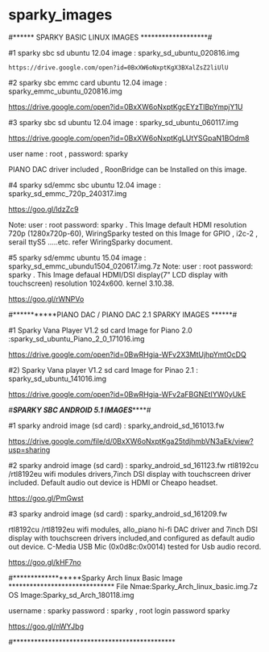 # sparky_images
#******  SPARKY BASIC LINUX IMAGES  *******************#

#1 sparky sbc sd ubuntu 12.04 image : sparky_sd_ubuntu_020816.img

	https://drive.google.com/open?id=0BxXW6oNxptKgX3BXalZsZ2liUlU

#2 sparky sbc emmc card ubuntu 12.04 image : sparky_emmc_ubuntu_020816.img

https://drive.google.com/open?id=0BxXW6oNxptKgcEYzTlBpYmpjY1U


#3 sparky sbc sd ubuntu 12.04 image : sparky_sd_ubuntu_060117.img

https://drive.google.com/open?id=0BxXW6oNxptKgLUtYSGpaN1BOdm8

user name : root  , password:  sparky

PIANO DAC driver included , RoonBridge can be Installed on this image.

#4 sparky sd/emmc sbc ubuntu 12.04 image : sparky_sd_emmc_720p_240317.img

https://goo.gl/ldzZc9

Note: user : root password: sparky . This Image default HDMI resolution 720p (1280x720p-60),
WiringSparky tested on this Image for GPIO , i2c-2 , serail ttyS5 .....etc.
refer WiringSparky document. 

#5 sparky sd/emmc ubuntu 15.04 image : sparky_sd_emmc_ubundu1504_020617.img.7z
Note: user : root password: sparky . This Image defaual HDMI/DSI display(7" LCD display with touchscreen)
resolution 1024x600. kernel 3.10.38.

https://goo.gl/rWNPVo 


#***********PIANO DAC / PIANO DAC 2.1 SPARKY IMAGES ******#

#1 Sparky Vana Player V1.2 sd card Image for Piano 2.0  :sparky_sd_ubuntu_Piano_2_0_171016.img

https://drive.google.com/open?id=0BwRHgia-WFv2X3MtUjhpYmtOcDQ


#2) Sparky Vana player V1.2 sd card Image for Pinao 2.1 : sparky_sd_ubuntu_141016.img

https://drive.google.com/open?id=0BwRHgia-WFv2aFBGNEtIYW0yUkE





#***************SPARKY  SBC ANDROID 5.1 IMAGES*******************#
	
#1 sparky android image (sd card) : sparky_android_sd_161013.fw

https://drive.google.com/file/d/0BxXW6oNxptKga25tdjhmbVN3aEk/view?usp=sharing  

#2 sparky android image (sd card) : sparky_android_sd_161123.fw
rtl8192cu /rtl8192eu wifi modules drivers,7inch DSI display with touchscreen driver included.
Default audio out device is HDMI or Cheapo headset.

https://goo.gl/PmGwst

#3 sparky android image (sd card) : sparky_android_sd_161209.fw

rtl8192cu /rtl8192eu wifi modules, allo_piano hi-fi DAC driver and 7inch DSI display with touchscreen
drivers included,and configured as default audio out device.
C-Media USB Mic (0x0d8c:0x0014) tested for Usb audio record.

https://goo.gl/kHF7no


#******************Sparky Arch linux Basic Image ******************************
File Nmae:Sparky_Arch_linux_basic.img.7z    OS Image:Sparky_sd_Arch_180118.img

username : sparky password : sparky  , root login password sparky

https://goo.gl/nWYJbg

#**********************************************
